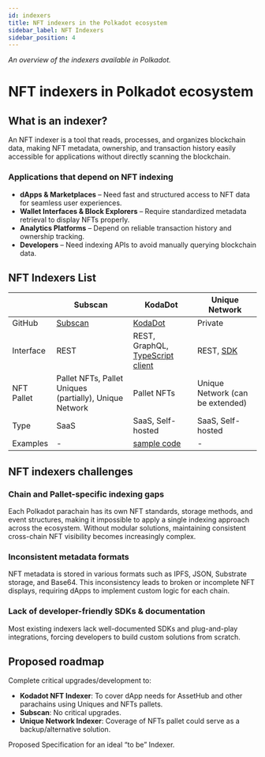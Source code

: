 ```yaml
---
id: indexers
title: NFT indexers in the Polkadot ecosystem
sidebar_label: NFT Indexers
sidebar_position: 4 
---
```


_An overview of the indexers available in Polkadot._

# NFT indexers in Polkadot ecosystem


## What is an indexer?

An NFT indexer is a tool that reads, processes, and organizes blockchain data, making NFT metadata, ownership, and transaction history easily accessible for applications without directly scanning the blockchain.

### Applications that depend on NFT indexing

- **dApps & Marketplaces** – Need fast and structured access to NFT data for seamless user experiences.
- **Wallet Interfaces & Block Explorers** – Require standardized metadata retrieval to display NFTs properly.
- **Analytics Platforms** – Depend on reliable transaction history and ownership tracking.
- **Developers** – Need indexing APIs to avoid manually querying blockchain data.

## NFT Indexers List

|             | Subscan                          | KodaDot                          | Unique Network           |
|-------------|----------------------------------|----------------------------------|--------------------------|
| GitHub      | [Subscan](https://github.com/subscan-explorer) | [KodaDot](https://github.com/kodadot/stick) | Private                  |
| Interface   | REST                             | REST, GraphQL, [TypeScript client](https://github.com/kodadot/uniquery)                     | REST, [SDK](https://www.npmjs.com/package/@unique-nft/sdk)                 |
| NFT Pallet  | Pallet NFTs, Pallet Uniques (partially), Unique Network | Pallet NFTs                      | Unique Network (can be extended) |
| Type        | SaaS                             | SaaS, Self-hosted                | SaaS, Self-hosted        |
| Examples    | - | [sample code](https://wiki.nftmozaic.com/docs/how-they-work/kodadot-indexer-integration) | - |

## NFT indexers challenges

### Chain and Pallet-specific indexing gaps

Each Polkadot parachain has its own NFT standards, storage methods, and event structures, making it impossible to apply a single indexing approach across the ecosystem. Without modular solutions, maintaining consistent cross-chain NFT visibility becomes increasingly complex.

### Inconsistent metadata formats

NFT metadata is stored in various formats such as IPFS, JSON, Substrate storage, and Base64. This inconsistency leads to broken or incomplete NFT displays, requiring dApps to implement custom logic for each chain.

### Lack of developer-friendly SDKs & documentation

Most existing indexers lack well-documented SDKs and plug-and-play integrations, forcing developers to build custom solutions from scratch.

## Proposed roadmap

Complete critical upgrades/development to:

- **Kodadot NFT Indexer**: To cover dApp needs for AssetHub and other parachains using Uniques and NFTs pallets.
- **Subscan**: No critical upgrades.
- **Unique Network Indexer**: Coverage of NFTs pallet could serve as a backup/alternative solution.

Proposed Specification for an ideal “to be” Indexer.
